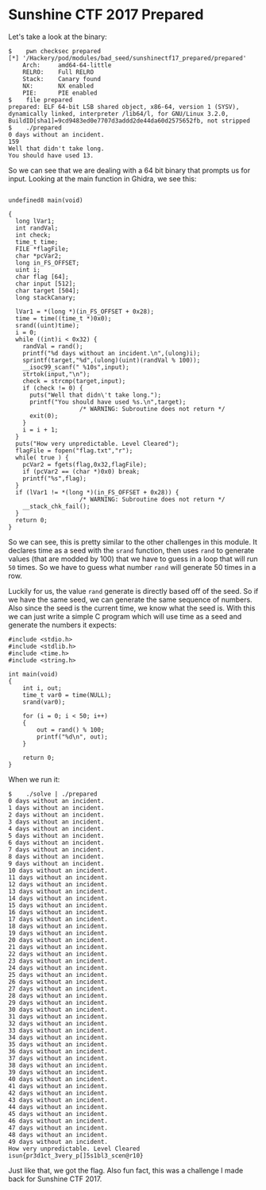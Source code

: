 # Sunshine CTF 2017 Prepared

Let's take a look at the binary:

```
$    pwn checksec prepared
[*] '/Hackery/pod/modules/bad_seed/sunshinectf17_prepared/prepared'
    Arch:     amd64-64-little
    RELRO:    Full RELRO
    Stack:    Canary found
    NX:       NX enabled
    PIE:      PIE enabled
$    file prepared
prepared: ELF 64-bit LSB shared object, x86-64, version 1 (SYSV), dynamically linked, interpreter /lib64/l, for GNU/Linux 3.2.0, BuildID[sha1]=9cd9483ed0e7707d3addd2de44da60d2575652fb, not stripped
$    ./prepared
0 days without an incident.
159
Well that didn't take long.
You should have used 13.
```

So we can see that we are dealing with a 64 bit binary that prompts us for input. Looking at the main function in Ghidra, we see this:

```

undefined8 main(void)

{
  long lVar1;
  int randVal;
  int check;
  time_t time;
  FILE *flagFile;
  char *pcVar2;
  long in_FS_OFFSET;
  uint i;
  char flag [64];
  char input [512];
  char target [504];
  long stackCanary;
 
  lVar1 = *(long *)(in_FS_OFFSET + 0x28);
  time = time((time_t *)0x0);
  srand((uint)time);
  i = 0;
  while ((int)i < 0x32) {
    randVal = rand();
    printf("%d days without an incident.\n",(ulong)i);
    sprintf(target,"%d",(ulong)(uint)(randVal % 100));
    __isoc99_scanf(" %10s",input);
    strtok(input,"\n");
    check = strcmp(target,input);
    if (check != 0) {
      puts("Well that didn\'t take long.");
      printf("You should have used %s.\n",target);
                    /* WARNING: Subroutine does not return */
      exit(0);
    }
    i = i + 1;
  }
  puts("How very unpredictable. Level Cleared");
  flagFile = fopen("flag.txt","r");
  while( true ) {
    pcVar2 = fgets(flag,0x32,flagFile);
    if (pcVar2 == (char *)0x0) break;
    printf("%s",flag);
  }
  if (lVar1 != *(long *)(in_FS_OFFSET + 0x28)) {
                    /* WARNING: Subroutine does not return */
    __stack_chk_fail();
  }
  return 0;
}
```

So we can see, this is pretty similar to the other challenges in this module. It declares time as a seed with the `srand` function, then uses `rand` to generate values (that are modded by 100) that we have to guess in a loop that will run `50` times. So we have to guess what number `rand` will generate 50 times in a row.

Luckily for us, the value `rand` generate is directly based off of the seed. So if we have the same seed, we can generate the same sequence of numbers. Also since the seed is the current time, we know what the seed is. With this we can just write a simple C program which will use time as a seed and generate the numbers it expects:

```
#include <stdio.h>
#include <stdlib.h>
#include <time.h>
#include <string.h>

int main(void)    
{
    int i, out;
    time_t var0 = time(NULL);
    srand(var0);

    for (i = 0; i < 50; i++)
    {
        out = rand() % 100;
        printf("%d\n", out);
    }
    
    return 0;
}
```

When we run it:

```
$    ./solve | ./prepared
0 days without an incident.
1 days without an incident.
2 days without an incident.
3 days without an incident.
4 days without an incident.
5 days without an incident.
6 days without an incident.
7 days without an incident.
8 days without an incident.
9 days without an incident.
10 days without an incident.
11 days without an incident.
12 days without an incident.
13 days without an incident.
14 days without an incident.
15 days without an incident.
16 days without an incident.
17 days without an incident.
18 days without an incident.
19 days without an incident.
20 days without an incident.
21 days without an incident.
22 days without an incident.
23 days without an incident.
24 days without an incident.
25 days without an incident.
26 days without an incident.
27 days without an incident.
28 days without an incident.
29 days without an incident.
30 days without an incident.
31 days without an incident.
32 days without an incident.
33 days without an incident.
34 days without an incident.
35 days without an incident.
36 days without an incident.
37 days without an incident.
38 days without an incident.
39 days without an incident.
40 days without an incident.
41 days without an incident.
42 days without an incident.
43 days without an incident.
44 days without an incident.
45 days without an incident.
46 days without an incident.
47 days without an incident.
48 days without an incident.
49 days without an incident.
How very unpredictable. Level Cleared
isun{pr3d1ct_3very_p[]5s1bl3_scen@r10}
```

Just like that, we got the flag. Also fun fact, this was a challenge I made back for Sunshine CTF 2017.
